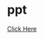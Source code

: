 # ppt

[Click Here](https://docs.google.com/presentation/d/1MFRrZFS1Z2VWmcFvPeitC-KhSLeWdbzUTP9RTf1C5DQ/edit?usp=sharing)

